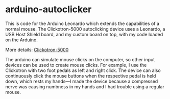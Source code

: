 # arduino-autoclicker

This is code for the Arduino Leonardo which extends the capabilities of a normal mouse. The Clickotron-5000 autoclicking device uses a Leonardo, a USB Host Shield board, and my custom board on top, with my code loaded on the Arduino. 

More details: [Clickotron-5000](https://www.google.com)

The arduino can simulate mouse clicks on the computer, so other input devices can be used to create mouse clicks. For example, I use the Clickotron with two foot pedals as left and right click. The device can also continuously click the mouse buttons when the respective pedal is held down, which rests my hands—I made the device because a compressed nerve was causing numbness in my hands and I had trouble using a regular mouse.
